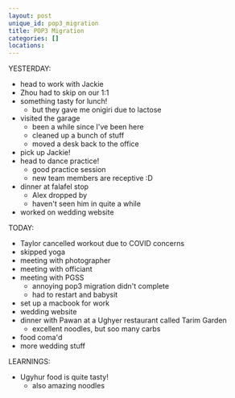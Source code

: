 ```yaml
---
layout: post
unique_id: pop3_migration
title: POP3 Migration
categories: []
locations: 
---
```


YESTERDAY:
* head to work with Jackie
* Zhou had to skip on our 1:1
* something tasty for lunch!
  * but they gave me onigiri due to lactose
* visited the garage
  * been a while since I've been here
  * cleaned up a bunch of stuff
  * moved a desk back to the office
* pick up Jackie!
* head to dance practice!
  * good practice session
  * new team members are receptive :D
* dinner at falafel stop
  * Alex dropped by
  * haven't seen him in quite a while
* worked on wedding website

TODAY:
* Taylor cancelled workout due to COVID concerns
* skipped yoga
* meeting with photographer
* meeting with officiant
* meeting with PGSS
  * annoying pop3 migration didn't complete
  * had to restart and babysit
* set up a macbook for work
* wedding website
* dinner with Pawan at a Ughyer restaurant called Tarim Garden
  * excellent noodles, but soo many carbs
* food coma'd
* more wedding stuff

LEARNINGS:
* Ugyhur food is quite tasty!
  * also amazing noodles
